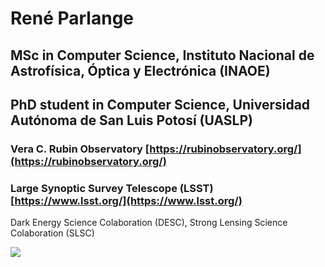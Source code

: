 # René Parlange

## MSc in Computer Science, Instituto Nacional de Astrofísica, Óptica y Electrónica (INAOE)
## PhD student in Computer Science, Universidad Autónoma de San Luis Potosí (UASLP)

### Vera C. Rubin Observatory [https://rubinobservatory.org/](https://rubinobservatory.org/)

### Large Synoptic Survey Telescope (LSST) [https://www.lsst.org/](https://www.lsst.org/)

Dark Energy Science Colaboration (DESC), Strong Lensing Science Colaboration (SLSC)


<img src="https://github-readme-stats.vercel.app/api?username=parlange&show_icons=true"/>
